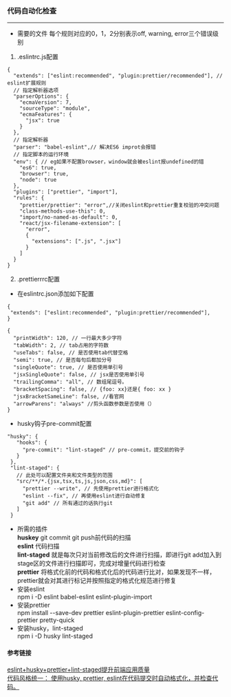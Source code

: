 ### 代码自动化检查  
--- 
- 需要的文件  每个规则对应的0，1，2分别表示off, warning, error三个错误级别
1. .eslintrc.js配置  
```
{
  "extends": ["eslint:recommended", "plugin:prettier/recommended"], // eslint扩展规则
  // 指定解析器选项
  "parserOptions": {
    "ecmaVersion": 7,
    "sourceType": "module",
    "ecmaFeatures": {
      "jsx": true
    }
  },
  // 指定解析器
  "parser": "babel-eslint",// 解决ES6 improt会报错
  // 指定脚本的运行环境
  "env": { // eg如果不配置browser，window就会被eslint报undefined的错
    "es6": true,
    "browser": true,
    "node": true
  },
  "plugins": ["prettier", "import"],
  "rules": {
    "prettier/prettier": "error",//关闭eslint和prettier重复校验的冲突问题
    "class-methods-use-this": 0,
    "import/no-named-as-default": 0,
    "react/jsx-filename-extension": [
      "error",
      {
        "extensions": [".js", ".jsx"]
      }
    ]
  }
}
```
2. .prettierrrc配置  
- 在eslintrc.json添加如下配置  
```
{
 "extends": ["eslint:recommended", "plugin:prettier/recommended"],
}
```  
```
{
  "printWidth": 120, // 一行最大多少字符
  "tabWidth": 2, // tab占用的字符数
  "useTabs": false, // 是否使用tab代替空格
  "semi": true, // 是否每句后都加分号
  "singleQuote": true, // 是否使用单引号
  "jsxSingleQuote": false, // jsx是否使用单引号
  "trailingComma": "all", // 数组尾逗号。
  "bracketSpacing": false, // {foo: xx}还是{ foo: xx }
  "jsxBracketSameLine": false, //看官网
  "arrowParens": "always" //剪头函数参数是否使用（）
}
```
 - husky钩子pre-commit配置  
 ```
 "husky": {
    "hooks": {
      "pre-commit": "lint-staged" // pre-commit，提交前的钩子
    }
  },
  "lint-staged": {
    // 此处可以配置文件夹和文件类型的范围
    "src/**/*.{jsx,tsx,ts,js,json,css,md}": [
      "prettier --write", // 先使用prettier进行格式化
      "eslint --fix", // 再使用eslint进行自动修复
      "git add" // 所有通过的话执行git
    ]
  }
 ```
- 所需的插件  
**huskey** git commit git push前代码的扫描  
**eslint** 代码扫描  
**lint-staged**  就是每次只对当前修改后的文件进行扫描，即进行git add加入到stage区的文件进行扫描即可，完成对增量代码进行检查   
**prettier** 将格式化前的代码和格式化后的代码进行比对，如果发现不一样，prettier就会对其进行标记并按照指定的格式化规范进行修复  
- 安装eslint  
npm i -D eslint babel-eslint eslint-plugin-import  
- 安装prettier  
npm install --save-dev prettier eslint-plugin-prettier eslint-config-prettier pretty-quick  
- 安装husky，lint-staged    
npm i -D husky lint-staged  
#### 参考链接  
[eslint+husky+prettier+lint-staged提升前端应用质量](https://juejin.im/post/5c67fcaae51d457fcb4078c9)   
[代码风格统一： 使用husky, prettier, eslint在代码提交时自动格式化，并检查代码。](https://juejin.im/post/5bf36163e51d45360069e0e8) 
